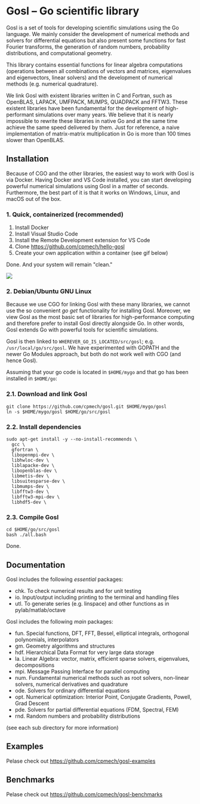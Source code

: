 # Gosl &ndash; Go scientific library

Gosl is a set of tools for developing scientific simulations using the Go language. We mainly consider the development of numerical methods and solvers for differential equations but also present some functions for fast Fourier transforms, the generation of random numbers, probability distributions, and computational geometry.

This library contains essential functions for linear algebra computations (operations between all combinations of vectors and matrices, eigenvalues and eigenvectors, linear solvers) and the development of numerical methods (e.g. numerical quadrature).

We link Gosl with existent libraries written in C and Fortran, such as OpenBLAS, LAPACK, UMFPACK, MUMPS, QUADPACK and FFTW3. These existent libraries have been fundamental for the development of high-performant simulations over many years. We believe that it is nearly impossible to rewrite these libraries in native Go and at the same time achieve the same speed delivered by them. Just for reference, a naive implementation of matrix-matrix multiplication in Go is more than 100 times slower than OpenBLAS.

## Installation

Because of CGO and the other libraries, the easiest way to work with Gosl is via Docker. Having Docker and VS Code installed, you can start developing powerful numerical simulations using Gosl in a matter of seconds. Furthermore, the best part of it is that it works on Windows, Linux, and macOS out of the box.

### 1. Quick, containerized (recommended)

1. Install Docker
2. Install Visual Studio Code
3. Install the Remote Development extension for VS Code
4. Clone https://github.com/cpmech/hello-gosl
5. Create your own application within a container (see gif below)

Done. And your system will remain "clean."

![](zdocs/open-in-container.gif)

### 2. Debian/Ubuntu GNU Linux

Because we use CGO for linking Gosl with these many libraries, we cannot use the so convenient _go get_ functionality for installing Gosl. Moreover, we view Gosl as the most basic set of libraries for high-performance computing and therefore prefer to install Gosl directly alongside Go. In other words, Gosl extends Go with powerful tools for scientific simulations.

Gosl is then linked to `WHEREVER_GO_IS_LOCATED/src/gosl`; e.g. `/usr/local/go/src/gosl`. We have experimented with GOPATH and the newer Go Modules approach, but both do not work well with CGO (and hence Gosl).

Assuming that your go code is located in `$HOME/mygo` and that go has been installed in `$HOME/go`:

### 2.1. Download and link Gosl

```
git clone https://github.com/cpmech/gosl.git $HOME/mygo/gosl
ln -s $HOME/mygo/gosl $HOME/go/src/gosl
```

### 2.2. Install dependencies 

```
sudo apt-get install -y --no-install-recommends \
  gcc \
  gfortran \
  libopenmpi-dev \
  libhwloc-dev \
  liblapacke-dev \
  libopenblas-dev \
  libmetis-dev \
  libsuitesparse-dev \
  libmumps-dev \
  libfftw3-dev \
  libfftw3-mpi-dev \
  libhdf5-dev \
```

### 2.3. Compile Gosl

```
cd $HOME/go/src/gosl
bash ./all.bash
```

Done.

## Documentation

Gosl includes the following *essential* packages:

- chk. To check numerical results and for unit testing
- io. Input/output including printing to the terminal and handling files
- utl. To generate series (e.g. linspace) and other functions as in pylab/matlab/octave

Gosl includes the following *main* packages:

- fun. Special functions, DFT, FFT, Bessel, elliptical integrals, orthogonal polynomials, interpolators
- gm. Geometry algorithms and structures
- hdf. Hierarchical Data Format for very large data storage
- la. Linear Algebra: vector, matrix, efficient sparse solvers, eigenvalues, decompositions
- mpi. Message Passing Interface for parallel computing
- num. Fundamental numerical methods such as root solvers, non-linear solvers, numerical derivatives and quadrature
- ode. Solvers for ordinary differential equations
- opt. Numerical optimization: Interior Point, Conjugate Gradients, Powell, Grad Descent
- pde. Solvers for partial differential equations (FDM, Spectral, FEM)
- rnd. Random numbers and probability distributions

(see each sub directory for more information)

## Examples

Pelase check out https://github.com/cpmech/gosl-examples

## Benchmarks

Pelase check out https://github.com/cpmech/gosl-benchmarks
